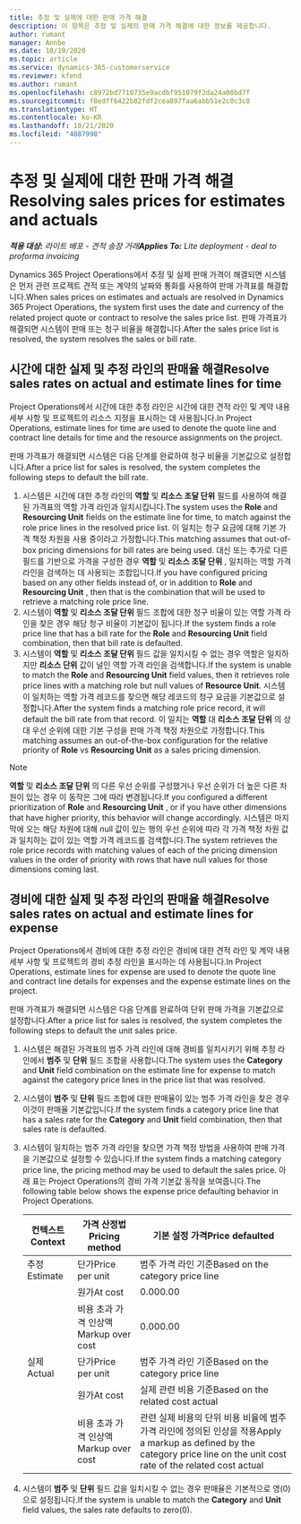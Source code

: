 ```yaml
---
title: 추정 및 실제에 대한 판매 가격 해결
description: 이 항목은 추정 및 실제의 판매 가격 해결에 대한 정보를 제공합니다.
author: rumant
manager: Annbe
ms.date: 10/19/2020
ms.topic: article
ms.service: dynamics-365-customerservice
ms.reviewer: kfend
ms.author: rumant
ms.openlocfilehash: c8972bd7710735e9acdbf951079f2da24a00bd7f
ms.sourcegitcommit: f8edff6422b82fdf2cea897faa6abb51e2c0c3c8
ms.translationtype: HT
ms.contentlocale: ko-KR
ms.lasthandoff: 10/21/2020
ms.locfileid: "4087998"
---
```

# <a name="resolving-sales-prices-for-estimates-and-actuals"></a><span data-ttu-id="f7e1e-103">추정 및 실제에 대한 판매 가격 해결</span><span class="sxs-lookup"><span data-stu-id="f7e1e-103">Resolving sales prices for estimates and actuals</span></span>

<span data-ttu-id="f7e1e-104">_**적용 대상:** 라이트 배포 - 견적 송장 거래_</span><span class="sxs-lookup"><span data-stu-id="f7e1e-104">_**Applies To:** Lite deployment - deal to proforma invoicing_</span></span>

<span data-ttu-id="f7e1e-105">Dynamics 365 Project Operations에서 추정 및 실제 판매 가격이 해결되면 시스템은 먼저 관련 프로젝트 견적 또는 계약의 날짜와 통화를 사용하여 판매 가격표를 해결합니다.</span><span class="sxs-lookup"><span data-stu-id="f7e1e-105">When sales prices on estimates and actuals are resolved in Dynamics 365 Project Operations, the system first uses the date and currency of the related project quote or contract to resolve the sales price list.</span></span> <span data-ttu-id="f7e1e-106">판매 가격표가 해결되면 시스템이 판매 또는 청구 비율을 해결합니다.</span><span class="sxs-lookup"><span data-stu-id="f7e1e-106">After the sales price list is resolved, the system resolves the sales or bill rate.</span></span>

## <a name="resolve-sales-rates-on-actual-and-estimate-lines-for-time"></a><span data-ttu-id="f7e1e-107">시간에 대한 실제 및 추정 라인의 판매율 해결</span><span class="sxs-lookup"><span data-stu-id="f7e1e-107">Resolve sales rates on actual and estimate lines for time</span></span>

<span data-ttu-id="f7e1e-108">Project Operations에서 시간에 대한 추정 라인은 시간에 대한 견적 라인 및 계약 내용 세부 사항 및 프로젝트의 리소스 지정을 표시하는 데 사용됩니다.</span><span class="sxs-lookup"><span data-stu-id="f7e1e-108">In Project Operations, estimate lines for time are used to denote the quote line and contract line details for time and the resource assignments on the project.</span></span>

<span data-ttu-id="f7e1e-109">판매 가격표가 해결되면 시스템은 다음 단계를 완료하여 청구 비율을 기본값으로 설정합니다.</span><span class="sxs-lookup"><span data-stu-id="f7e1e-109">After a price list for sales is resolved, the system completes the following steps to default the bill rate.</span></span>

1. <span data-ttu-id="f7e1e-110">시스템은 시간에 대한 추정 라인의 **역할** 및 **리소스 조달 단위** 필드를 사용하여 해결된 가격표의 역할 가격 라인과 일치시킵니다.</span><span class="sxs-lookup"><span data-stu-id="f7e1e-110">The system uses the **Role** and **Resourcing Unit** fields on the estimate line for time, to match against the role price lines in the resolved price list.</span></span> <span data-ttu-id="f7e1e-111">이 일치는 청구 요금에 대해 기본 가격 책정 차원을 사용 중이라고 가정합니다.</span><span class="sxs-lookup"><span data-stu-id="f7e1e-111">This matching assumes that out-of-box pricing dimensions for bill rates are being used.</span></span> <span data-ttu-id="f7e1e-112">대신 또는 추가로 다른 필드를 기반으로 가격을 구성한 경우 **역할** 및 **리소스 조달 단위** , 일치하는 역할 가격 라인을 검색하는 데 사용되는 조합입니다.</span><span class="sxs-lookup"><span data-stu-id="f7e1e-112">If you have configured pricing based on any other fields instead of, or in addition to **Role** and **Resourcing Unit** , then that is the combination that will be used to retrieve a matching role price line.</span></span>
2. <span data-ttu-id="f7e1e-113">시스템이 **역할** 및 **리소스 조달 단위** 필드 조합에 대한 청구 비율이 있는 역할 가격 라인을 찾은 경우 해당 청구 비율이 기본값이 됩니다.</span><span class="sxs-lookup"><span data-stu-id="f7e1e-113">If the system finds a role price line that has a bill rate for the **Role** and **Resourcing Unit** field combination, then that bill rate is defaulted.</span></span>
3. <span data-ttu-id="f7e1e-114">시스템이 **역할** 및 **리소스 조달 단위** 필드 값을 일치시킬 수 없는 경우 역할은 일치하지만 **리소스 단위** 값이 널인 역할 가격 라인을 검색합니다.</span><span class="sxs-lookup"><span data-stu-id="f7e1e-114">If the system is unable to match the **Role** and **Resourcing Unit** field values, then it retrieves role price lines with a matching role but null values of **Resource Unit**.</span></span> <span data-ttu-id="f7e1e-115">시스템이 일치하는 역할 가격 레코드를 찾으면 해당 레코드의 청구 요금을 기본값으로 설정합니다.</span><span class="sxs-lookup"><span data-stu-id="f7e1e-115">After the system finds a matching role price record, it will default the bill rate from that record.</span></span> <span data-ttu-id="f7e1e-116">이 일치는 **역할** 대 **리소스 조달 단위** 의 상대 우선 순위에 대한 기본 구성을 판매 가격 책정 차원으로 가정합니다.</span><span class="sxs-lookup"><span data-stu-id="f7e1e-116">This matching assumes an out-of-the-box configuration for the relative priority of **Role** vs **Resourcing Unit** as a sales pricing dimension.</span></span>

> [!NOTE]
> <span data-ttu-id="f7e1e-117">**역할** 및 **리소스 조달 단위** 의 다른 우선 순위를 구성했거나 우선 순위가 더 높은 다른 차원이 있는 경우 이 동작은 그에 따라 변경됩니다.</span><span class="sxs-lookup"><span data-stu-id="f7e1e-117">If you configured a different prioritization of **Role** and **Resourcing Unit** , or if you have other dimensions that have higher priority, this behavior will change accordingly.</span></span> <span data-ttu-id="f7e1e-118">시스템은 마지막에 오는 해당 차원에 대해 null 값이 있는 행의 우선 순위에 따라 각 가격 책정 차원 값과 일치하는 값이 있는 역할 가격 레코드를 검색합니다.</span><span class="sxs-lookup"><span data-stu-id="f7e1e-118">The system retrieves the role price records with matching values of each of the pricing dimension values in the order of priority with rows that have null values for those dimensions coming last.</span></span>

## <a name="resolve-sales-rates-on-actual-and-estimate-lines-for-expense"></a><span data-ttu-id="f7e1e-119">경비에 대한 실제 및 추정 라인의 판매율 해결</span><span class="sxs-lookup"><span data-stu-id="f7e1e-119">Resolve sales rates on actual and estimate lines for expense</span></span>

<span data-ttu-id="f7e1e-120">Project Operations에서 경비에 대한 추정 라인은 경비에 대한 견적 라인 및 계약 내용 세부 사항 및 프로젝트의 경비 추정 라인을 표시하는 데 사용됩니다.</span><span class="sxs-lookup"><span data-stu-id="f7e1e-120">In Project Operations, estimate lines for expense are used to denote the quote line and contract line details for expenses and the expense estimate lines on the project.</span></span>

<span data-ttu-id="f7e1e-121">판매 가격표가 해결되면 시스템은 다음 단계를 완료하여 단위 판매 가격을 기본값으로 설정합니다.</span><span class="sxs-lookup"><span data-stu-id="f7e1e-121">After a price list for sales is resolved, the system completes the following steps to default the unit sales price.</span></span>

1. <span data-ttu-id="f7e1e-122">시스템은 해결된 가격표의 범주 가격 라인에 대해 경비를 일치시키기 위해 추정 라인에서 **범주** 및 **단위** 필드 조합을 사용합니다.</span><span class="sxs-lookup"><span data-stu-id="f7e1e-122">The system uses the **Category** and **Unit** field combination on the estimate line for expense to match against the category price lines in the price list that was resolved.</span></span>
2. <span data-ttu-id="f7e1e-123">시스템이 **범주** 및 **단위** 필드 조합에 대한 판매율이 있는 범주 가격 라인을 찾은 경우 이것이 판매율 기본값입니다.</span><span class="sxs-lookup"><span data-stu-id="f7e1e-123">If the system finds a category price line that has a sales rate for the **Category** and **Unit** field combination, then that sales rate is defaulted.</span></span>
3. <span data-ttu-id="f7e1e-124">시스템이 일치하는 범주 가격 라인을 찾으면 가격 책정 방법을 사용하여 판매 가격을 기본값으로 설정할 수 있습니다.</span><span class="sxs-lookup"><span data-stu-id="f7e1e-124">If the system finds a matching category price line, the pricing method may be used to default the sales price.</span></span> <span data-ttu-id="f7e1e-125">아래 표는 Project Operations의 경비 가격 기본값 동작을 보여줍니다.</span><span class="sxs-lookup"><span data-stu-id="f7e1e-125">The following table below shows the expense price defaulting behavior in Project Operations.</span></span>

    | <span data-ttu-id="f7e1e-126">컨텍스트</span><span class="sxs-lookup"><span data-stu-id="f7e1e-126">Context</span></span> | <span data-ttu-id="f7e1e-127">가격 산정법</span><span class="sxs-lookup"><span data-stu-id="f7e1e-127">Pricing method</span></span> | <span data-ttu-id="f7e1e-128">기본 설정 가격</span><span class="sxs-lookup"><span data-stu-id="f7e1e-128">Price defaulted</span></span> |
    | --- | --- | --- |
    | <span data-ttu-id="f7e1e-129">추정</span><span class="sxs-lookup"><span data-stu-id="f7e1e-129">Estimate</span></span> | <span data-ttu-id="f7e1e-130">단가</span><span class="sxs-lookup"><span data-stu-id="f7e1e-130">Price per unit</span></span> | <span data-ttu-id="f7e1e-131">범주 가격 라인 기준</span><span class="sxs-lookup"><span data-stu-id="f7e1e-131">Based on the category price line</span></span> |
    | &nbsp; | <span data-ttu-id="f7e1e-132">원가</span><span class="sxs-lookup"><span data-stu-id="f7e1e-132">At cost</span></span> | <span data-ttu-id="f7e1e-133">0.00</span><span class="sxs-lookup"><span data-stu-id="f7e1e-133">0.00</span></span> |
    | &nbsp; | <span data-ttu-id="f7e1e-134">비용 초과 가격 인상액</span><span class="sxs-lookup"><span data-stu-id="f7e1e-134">Markup over cost</span></span> | <span data-ttu-id="f7e1e-135">0.00</span><span class="sxs-lookup"><span data-stu-id="f7e1e-135">0.00</span></span> |
    | <span data-ttu-id="f7e1e-136">실제</span><span class="sxs-lookup"><span data-stu-id="f7e1e-136">Actual</span></span> | <span data-ttu-id="f7e1e-137">단가</span><span class="sxs-lookup"><span data-stu-id="f7e1e-137">Price per unit</span></span> | <span data-ttu-id="f7e1e-138">범주 가격 라인 기준</span><span class="sxs-lookup"><span data-stu-id="f7e1e-138">Based on the category price line</span></span> |
    | &nbsp; | <span data-ttu-id="f7e1e-139">원가</span><span class="sxs-lookup"><span data-stu-id="f7e1e-139">At cost</span></span> | <span data-ttu-id="f7e1e-140">실제 관련 비용 기준</span><span class="sxs-lookup"><span data-stu-id="f7e1e-140">Based on the related cost actual</span></span> |
    | &nbsp; | <span data-ttu-id="f7e1e-141">비용 초과 가격 인상액</span><span class="sxs-lookup"><span data-stu-id="f7e1e-141">Markup over cost</span></span> | <span data-ttu-id="f7e1e-142">관련 실제 비용의 단위 비용 비율에 범주 가격 라인에 정의된 인상을 적용</span><span class="sxs-lookup"><span data-stu-id="f7e1e-142">Apply a markup as defined by the category price line on the unit cost rate of the related cost actual</span></span> |

4. <span data-ttu-id="f7e1e-143">시스템이 **범주** 및 **단위** 필드 값을 일치시킬 수 없는 경우 판매율은 기본적으로 영(0)으로 설정됩니다.</span><span class="sxs-lookup"><span data-stu-id="f7e1e-143">If the system is unable to match the **Category** and **Unit** field values, the sales rate defaults to zero(0).</span></span>
